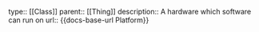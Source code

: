 type:: [[Class]]
parent:: [[Thing]]
description:: A hardware which software can run on
url:: {{docs-base-url Platform}}
